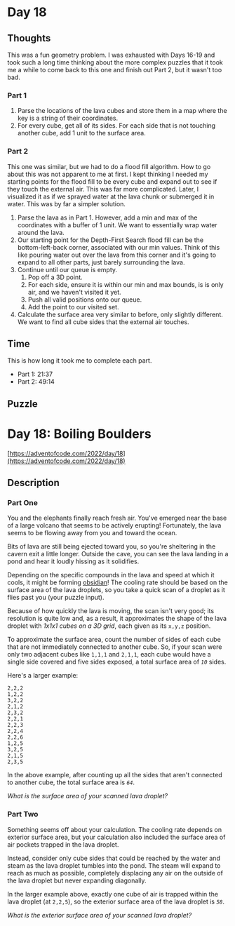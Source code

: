 # Day 18

## Thoughts

This was a fun geometry problem. I was exhausted with Days 16-19 and took such a long time thinking about the more complex puzzles that it took me a while to come back to this one and finish out Part 2, but it wasn't too bad.

### Part 1

1. Parse the locations of the lava cubes and store them in a map where the key is a string of their coordinates.
2. For every cube, get all of its sides. For each side that is not touching another cube, add 1 unit to the surface area.

### Part 2

This one was similar, but we had to do a flood fill algorithm. How to go about this was not apparent to me at first. I kept thinking I needed my starting points for the flood fill to be every cube and expand out to see if they touch the external air. This was far more complicated. Later, I visualized it as if we sprayed water at the lava chunk or submerged it in water. This was by far a simpler solution.

1. Parse the lava as in Part 1. However, add a min and max of the coordinates with a buffer of 1 unit. We want to essentially wrap water around the lava.
2. Our starting point for the Depth-First Search flood fill can be the bottom-left-back corner, associated with our min values. Think of this like pouring water out over the lava from this corner and it's going to expand to all other parts, just barely surrounding the lava.
3. Continue until our queue is empty.
   1. Pop off a 3D point.
   2. For each side, ensure it is within our min and max bounds, is is only air, and we haven't visited it yet.
   3. Push all valid positions onto our queue.
   4. Add the point to our visited set.
4. Calculate the surface area very similar to before, only slightly different. We want to find all cube sides that the external air touches.

## Time

This is how long it took me to complete each part.

- Part 1: 21:37
- Part 2: 49:14

## Puzzle

# Day 18: Boiling Boulders

[https://adventofcode.com/2022/day/18](https://adventofcode.com/2022/day/18)

## Description

### Part One

You and the elephants finally reach fresh air. You've emerged near the base of a large volcano that seems to be actively erupting! Fortunately, the lava seems to be flowing away from you and toward the ocean.

Bits of lava are still being ejected toward you, so you're sheltering in the cavern exit a little longer. Outside the cave, you can see the lava landing in a pond and hear it loudly hissing as it solidifies.

Depending on the specific compounds in the lava and speed at which it cools, it might be forming [obsidian](https://en.wikipedia.org/wiki/Obsidian)! The cooling rate should be based on the surface area of the lava droplets, so you take a quick scan of a droplet as it flies past you (your puzzle input).

Because of how quickly the lava is moving, the scan isn't very good; its resolution is quite low and, as a result, it approximates the shape of the lava droplet with _1x1x1 <span title="Unfortunately, you forgot your flint and steel in another dimension.">cubes</span> on a 3D grid_, each given as its `x,y,z` position.

To approximate the surface area, count the number of sides of each cube that are not immediately connected to another cube. So, if your scan were only two adjacent cubes like `1,1,1` and `2,1,1`, each cube would have a single side covered and five sides exposed, a total surface area of _`10`_ sides.

Here's a larger example:

    2,2,2
    1,2,2
    3,2,2
    2,1,2
    2,3,2
    2,2,1
    2,2,3
    2,2,4
    2,2,6
    1,2,5
    3,2,5
    2,1,5
    2,3,5


In the above example, after counting up all the sides that aren't connected to another cube, the total surface area is _`64`_.

_What is the surface area of your scanned lava droplet?_

### Part Two

Something seems off about your calculation. The cooling rate depends on exterior surface area, but your calculation also included the surface area of air pockets trapped in the lava droplet.

Instead, consider only cube sides that could be reached by the water and steam as the lava droplet tumbles into the pond. The steam will expand to reach as much as possible, completely displacing any air on the outside of the lava droplet but never expanding diagonally.

In the larger example above, exactly one cube of air is trapped within the lava droplet (at `2,2,5`), so the exterior surface area of the lava droplet is _`58`_.

_What is the exterior surface area of your scanned lava droplet?_

